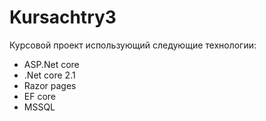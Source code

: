 # Kursachtry3

Курсовой проект использующий следующие технологии:
* ASP.Net core
* .Net core 2.1
* Razor pages
* EF core
* MSSQL
